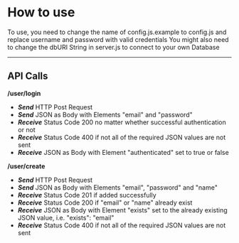 # How to use

To use, you need to change the name of config.js.example to config.js and replace username and password with valid credentials
You might also need to change the dbURI String in server.js to connect to your own Database

---

## API Calls

**/user/login**
- ***Send*** HTTP Post Request
- ***Send*** JSON as Body with Elements "email" and "password"
- ***Receive*** Status Code 200 no matter whether successful authentication or not
- ***Receive*** Status Code 400 if not all of the required JSON values are not sent
- ***Receive*** JSON as Body with Element "authenticated" set to true or false

**/user/create**
- ***Send*** HTTP Post Request
- ***Send*** JSON as Body with Elements "email", "password" and "name"
- ***Receive*** Status Code 201 if added successfully
- ***Receive*** Status Code 200 if "email" or "name" already exist
- ***Receive*** JSON as Body with Element "exists" set to the already existing JSON value, i.e. "exists": "email"
- ***Receive*** Status Code 400 if not all of the required JSON values are not sent